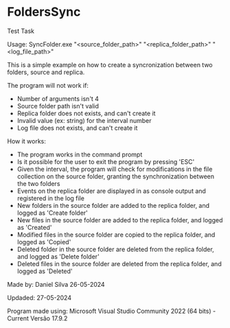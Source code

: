 # FoldersSync
Test Task

Usage: SyncFolder.exe "<source_folder_path>" "<replica_folder_path>" <interval> "<log_file_path>"

This is a simple example on how to create a syncronization between two folders, source and replica.

The program will not work if:
- Number of arguments isn't 4
- Source folder path isn't valid
- Replica folder does not exists, and can't create it
- Invalid value (ex: string) for the interval number
- Log file does not exists, and can't create it

How it works:
- The program works in the command prompt
- Is it possible for the user to exit the program by pressing 'ESC'
- Given the interval, the program will check for modifications in the file collection on the source folder, granting the synchronization between the two folders
- Events on the replica folder are displayed in as console output and registered in the log file
- New folders in the source folder are added to the replica folder, and logged as 'Create folder'
- New files in the source folder are added to the replica folder, and logged as 'Created'
- Modified files in the source folder are copied to the replica folder, and logged as 'Copied'
- Deleted folder in the source folder are deleted from the replica folder, and logged as 'Delete folder'
- Deleted files in the source folder are deleted from the replica folder, and logged as 'Deleted'

Made by:
Daniel Silva 26-05-2024

Updaded: 27-05-2024

Program made using:
Microsoft Visual Studio Community 2022 (64 bits) - Current
Versão 17.9.2
